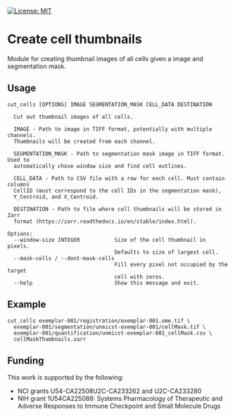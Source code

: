 [![License: MIT](https://img.shields.io/badge/License-MIT-yellow.svg)](https://opensource.org/licenses/MIT)

# Create cell thumbnails

Module for creating thumbnail images of all cells given a image and segmentation mask.

## Usage

```
cut_cells [OPTIONS] IMAGE SEGMENTATION_MASK CELL_DATA DESTINATION

  Cut out thumbnail images of all cells.

  IMAGE - Path to image in TIFF format, potentially with multiple channels.
  Thumbnails will be created from each channel.

  SEGMENTATION_MASK - Path to segmentation mask image in TIFF format. Used to
  automatically chose window size and find cell outlines.

  CELL_DATA - Path to CSV file with a row for each cell. Must contain columns
  CellID (must correspond to the cell IDs in the segmentation mask),
  Y_Centroid, and X_Centroid.

  DESTINATION - Path to file where cell thumbnails will be stored in Zarr
  format (https://zarr.readthedocs.io/en/stable/index.html).

Options:
  --window-size INTEGER           Size of the cell thumbnail in pixels.
                                  Defaults to size of largest cell.
  --mask-cells / --dont-mask-cells
                                  Fill every pixel not occupied by the target
                                  cell with zeros.
  --help                          Show this message and exit.
```

## Example

```
cut_cells exemplar-001/registration/exemplar-001.ome.tif \
  exemplar-001/segmentation/unmicst-exemplar-001/cellMask.tif \
  exemplar-001/quantification/unmicst-exemplar-001_cellMask.csv \
  cellMaskThumbnails.zarr
```

## Funding

This work is supported by the following:

* NCI grants U54-CA22508U2C-CA233262 and U2C-CA233280
* NIH grant 1U54CA225088: Systems Pharmacology of Therapeutic and Adverse Responses to Immune Checkpoint and Small Molecule Drugs
